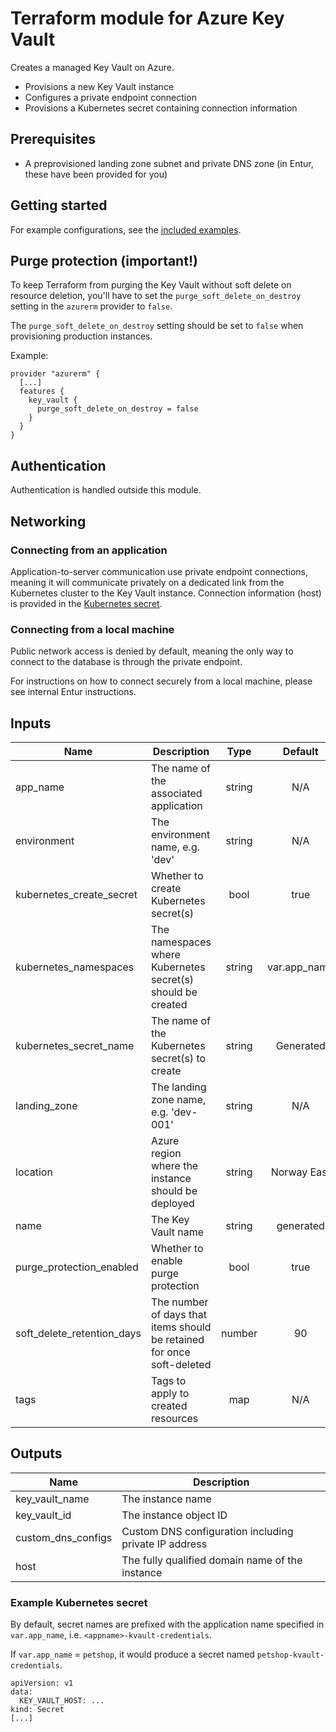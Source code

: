# Terraform module for Azure Key Vault

Creates a managed Key Vault on Azure.

* Provisions a new Key Vault instance
* Configures a private endpoint connection
* Provisions a Kubernetes secret containing connection information

## Prerequisites
* A preprovisioned landing zone subnet and private DNS zone (in Entur, these have been provided for you)

## Getting started
For example configurations, see the [included examples](examples/).

## Purge protection (important!)
To keep Terraform from purging the Key Vault without soft delete on resource deletion, you'll have to set the `purge_soft_delete_on_destroy` setting in the `azurerm` provider to `false`.

The `purge_soft_delete_on_destroy` setting should be set to `false` when provisioning production instances.

Example:

```
provider "azurerm" {
  [...]
  features {
    key_vault {
      purge_soft_delete_on_destroy = false
    }
  }
}
```

## Authentication
Authentication is handled outside this module.

## Networking
### Connecting from an application
Application-to-server communication use private endpoint connections, meaning it will communicate privately on a dedicated link from the Kubernetes cluster to the Key Vault instance. Connection information (host) is provided in the [Kubernetes secret](#example-kubernetes-secret). 

### Connecting from a local machine
Public network access is denied by default, meaning the only way to connect to the database is through the private endpoint.

For instructions on how to connect securely from a local machine, please see internal Entur instructions.

## Inputs

| Name | Description | Type | Default | Required |
|------|-------------|:----:|:-----:|:-----:|
| app_name | The name of the associated application | string | N/A | yes |
| environment | The environment name, e.g. 'dev' | string | N/A | yes |
| kubernetes_create_secret | Whether to create Kubernetes secret(s) | bool | true | no |
| kubernetes_namespaces | The namespaces where Kubernetes secret(s) should be created | string | var.app_name | no |
| kubernetes_secret_name | The name of the Kubernetes secret(s) to create | string | Generated | no |
| landing_zone | The landing zone name, e.g. 'dev-001' | string | N/A | yes |
| location | Azure region where the instance should be deployed | string | Norway East | no |
| name | The Key Vault name | string | generated | no |
| purge_protection_enabled | Whether to enable purge protection | bool | true | no |
| soft_delete_retention_days | The number of days that items should be retained for once soft-deleted | number | 90 | no |
| tags | Tags to apply to created resources | map | N/A | yes |

## Outputs

| Name | Description |
|------|-------------|
| key_vault_name | The instance name |
| key_vault_id | The instance object ID |
| custom_dns_configs | Custom DNS configuration including private IP address |
| host | The fully qualified domain name of the instance |

### Example Kubernetes secret
By default, secret names are prefixed with the application name specified in `var.app_name`, i.e. `<appname>-kvault-credentials`. 

If `var.app_name` = `petshop`, it would produce a secret named `petshop-kvault-credentials`.
```
apiVersion: v1
data:
  KEY_VAULT_HOST: ...
kind: Secret
[...]
```
